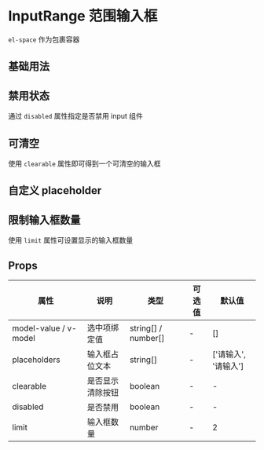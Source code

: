 # InputRange 范围输入框

`el-space` 作为包裹容器

## 基础用法

<demo src="../examples/input-range/basic.vue"></demo>

## 禁用状态

通过 `disabled` 属性指定是否禁用 input 组件

<demo src="../examples/input-range/disabled.vue"></demo>

## 可清空

使用 `clearable` 属性即可得到一个可清空的输入框

<demo src="../examples/input-range/clearable.vue"></demo>

## 自定义 placeholder

<demo src="../examples/input-range/placeholders.vue"></demo>

## 限制输入框数量

使用 `limit` 属性可设置显示的输入框数量

<demo src="../examples/input-range/limit.vue"></demo>

## Props

| 属性                  | 说明             | 类型                | 可选值 | 默认值               |
| --------------------- | ---------------- | ------------------- | ------ | -------------------- |
| model-value / v-model | 选中项绑定值     | string[] / number[] | -      | []                   |
| placeholders          | 输入框占位文本   | string[]            | -      | ['请输入', '请输入'] |
| clearable             | 是否显示清除按钮 | boolean             | -      | -                    |
| disabled              | 是否禁用         | boolean             | -      | -                    |
| limit                 | 输入框数量       | number              | -      | 2                    |
